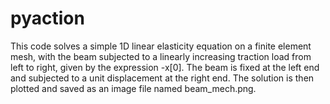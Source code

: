 # pyaction
This code solves a simple 1D linear elasticity equation on a finite element mesh, with the beam subjected to a linearly increasing traction load from left to right, given by the expression -x[0]. The beam is fixed at the left end and subjected to a unit displacement at the right end. The solution is then plotted and saved as an image file named beam_mech.png.

